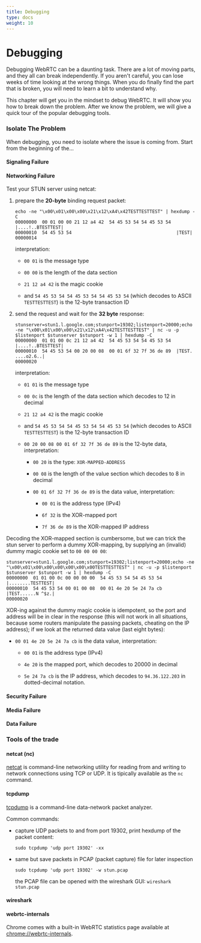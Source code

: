 ```yaml
---
title: Debugging
type: docs
weight: 10
---
```



# Debugging
Debugging WebRTC can be a daunting task. There are a lot of moving parts, and they all can break independently. If you aren't careful, you can lose weeks of time looking at the wrong things. When you do finally find the part that is broken, you will need to learn a bit to understand why.

This chapter will get you in the mindset to debug WebRTC. It will show you how to break down the problem. After we know the problem, we will give a quick tour of the popular debugging tools.

### Isolate The Problem
When debugging, you need to isolate where the issue is coming from. Start from the beginning of the...

#### Signaling Failure
#### Networking Failure

Test your STUN server using netcat:

1. prepare the **20-byte** binding request packet:

    ```
    echo -ne "\x00\x01\x00\x00\x21\x12\xA4\x42TESTTESTTEST" | hexdump -C
    00000000  00 01 00 00 21 12 a4 42  54 45 53 54 54 45 53 54  |....!..BTESTTEST|
    00000010  54 45 53 54                                       |TEST|
    00000014
    ```

    interpretation:

    - `00 01` is the message type

    - `00 00` is the length of the data section

    - `21 12 a4 42` is the magic cookie

    - and `54 45 53 54 54 45 53 54 54 45 53 54` (which decodes to ASCII `TESTTESTTEST`) is the 12-byte transaction ID

2. send the request and wait for the **32 byte** response:

    ```
    stunserver=stun1.l.google.com;stunport=19302;listenport=20000;echo -ne "\x00\x01\x00\x00\x21\x12\xA4\x42TESTTESTTEST" | nc -u -p $listenport $stunserver $stunport -w 1 | hexdump -C
    00000000  01 01 00 0c 21 12 a4 42  54 45 53 54 54 45 53 54  |....!..BTESTTEST|
    00000010  54 45 53 54 00 20 00 08  00 01 6f 32 7f 36 de 89  |TEST. ....o2.6..|
    00000020
    ```

    interpretation:

    - `01 01` is the message type

    - `00 0c` is the length of the data section which decodes to 12 in decimal

    - `21 12 a4 42` is the magic cookie

    - and `54 45 53 54 54 45 53 54 54 45 53 54` (which decodes to ASCII `TESTTESTTEST`) is the 12-byte transaction ID

    - `00 20 00 08 00 01 6f 32 7f 36 de 89` is the 12-byte data, interpretation:

        - `00 20` is the type: `XOR-MAPPED-ADDRESS`

        - `00 08` is the length of the value section which decodes to 8 in decimal

        - `00 01 6f 32 7f 36 de 89` is the data value, interpretation:

            - `00 01` is the address type (IPv4)

            - `6f 32` is the XOR-mapped port

            - `7f 36 de 89` is the XOR-mapped IP address

Decoding the XOR-mapped section is cumbersome, but we can trick the stun server to perform a dummy XOR-mapping, by supplying an (invalid) dummy magic cookie set to `00 00 00 00`:

```
stunserver=stun1.l.google.com;stunport=19302;listenport=20000;echo -ne "\x00\x01\x00\x00\x00\x00\x00\x00TESTTESTTEST" | nc -u -p $listenport $stunserver $stunport -w 1 | hexdump -C
00000000  01 01 00 0c 00 00 00 00  54 45 53 54 54 45 53 54  |........TESTTEST|
00000010  54 45 53 54 00 01 00 08  00 01 4e 20 5e 24 7a cb  |TEST......N ^$z.|
00000020
```

XOR-ing against the dummy magic cookie is idempotent, so the port and address will be in clear in the response (this will not work in all situations, because some routers manipulate the passing packets, cheating on the IP address); if we look at the returned data value (last eight bytes):

  - `00 01 4e 20 5e 24 7a cb` is the data value, interpretation:

    - `00 01` is the address type (IPv4)

    - `4e 20` is the mapped port, which decodes to 20000 in decimal

    - `5e 24 7a cb` is the IP address, which decodes to `94.36.122.203` in dotted-decimal notation.

#### Security Failure
#### Media Failure
#### Data Failure

### Tools of the trade

#### netcat (nc)

[netcat](https://en.wikipedia.org/wiki/Netcat) is command-line networking utility for reading from and writing to network connections using TCP or UDP. It is tipically available as the `nc` command.

#### tcpdump

[tcpdump](https://en.wikipedia.org/wiki/Tcpdump) is a command-line data-network packet analyzer.

Common commands:

- capture UDP packets to and from port 19302, print hexdump of the packet content:

    `sudo tcpdump 'udp port 19302' -xx`

- same but save packets in PCAP (packet capture) file for later inspection

    `sudo tcpdump 'udp port 19302' -w stun.pcap`

  the PCAP file can be opened with the wireshark GUI: `wireshark stun.pcap`

#### wireshark
#### webrtc-internals

Chrome comes with a built-in WebRTC statistics page available at [chrome://webrtc-internals](chrome://webrtc-internals).


